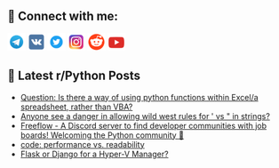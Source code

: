 ## 🔎 Connect with me:
[<img src="https://github.com/bullbesh/bullbesh/blob/main/images/Telegram.png" width="32" height="32" />](https://t.me/bullbesh)
[<img src="https://github.com/bullbesh/bullbesh/blob/main/images/VK.png" width="32" height="32" />](https://vk.com/bullbesh)
[<img src="https://github.com/bullbesh/bullbesh/blob/main/images/Twitter.png" width="32" height="32" />](https://twitter.com/bullbesh1)
[<img src="https://github.com/bullbesh/bullbesh/blob/main/images/Instagram.png" width="32" height="32" />](https://www.instagram.com/bullbesh)
[<img src="https://github.com/bullbesh/bullbesh/blob/main/images/Reddit.png" width="32" height="32" />](https://www.reddit.com/user/bullbesh)
[<img src="https://github.com/bullbesh/bullbesh/blob/main/images/YouTube.png" width="32" height="32" />](https://www.youtube.com/channel/UCtfjRs6uzgq5mfm8S06WTcg)

## 📕 Latest r/Python Posts
<!-- BLOG-POST-LIST:START -->
- [Question: Is there a way of using python functions within Excel/a spreadsheet, rather than VBA?](https://www.reddit.com/r/Python/comments/11qjojt/question_is_there_a_way_of_using_python_functions/)
- [Anyone see a danger in allowing wild west rules for &#39; vs &quot; in strings?](https://www.reddit.com/r/Python/comments/11qjml6/anyone_see_a_danger_in_allowing_wild_west_rules/)
- [Freeflow - A Discord server to find developer communities with job boards! Welcoming the Python community 🚀](https://www.reddit.com/r/Python/comments/11qj8mr/freeflow_a_discord_server_to_find_developer/)
- [code: performance vs. readability](https://www.reddit.com/r/Python/comments/11qim3q/code_performance_vs_readability/)
- [Flask or Django for a Hyper-V Manager?](https://www.reddit.com/r/Python/comments/11qh8ed/flask_or_django_for_a_hyperv_manager/)
<!-- BLOG-POST-LIST:END -->
